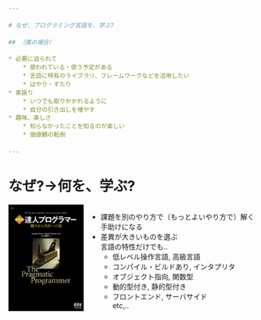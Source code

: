 ```yaml
---

# なぜ、プログラミング言語を、学ぶ?

## （僕の場合）

* 必要に迫られて
    * 使われている・使う予定がある
    * 言語に特有のライブラリ、フレームワークなどを活用したい
    * はやり・すたり
* 素振り
    * いつでも取りかかれるように
    * 自分の引き出しを増やす
* 趣味、楽しさ
    * 知らなかったことを知るのが楽しい
    * 価値観の転倒

---
```


# なぜ?→何を、学ぶ?

<style>
.column-left{
  float: left;
  width: 30%;
  text-align: left;
}
.column-right{
  float: right;
  width: 68%;
  text-align: left;
}
</style>

<div class="column-left">
  <img src="slides/the_pragmatic_programmer_new.jpg" width="300">
</div>
<div class="column-right">
<ul>
  <li>課題を別のやり方で（もっとよいやり方で）解く手助けになる</li>
  <li>差異が大きいものを選ぶ<br/>
  言語の特性だけでも..
    <ul>
      <li>低レベル操作言語, 高級言語</li>
      <li>コンパイル・ビルドあり, インタプリタ</li>
      <li>オブジェクト指向, 関数型</li>
      <li>動的型付き, 静的型付き</li>
      <li>フロントエンド, サーバサイド</li>
      etc,..
    </ul>
  </li>
</ul>
</div>
